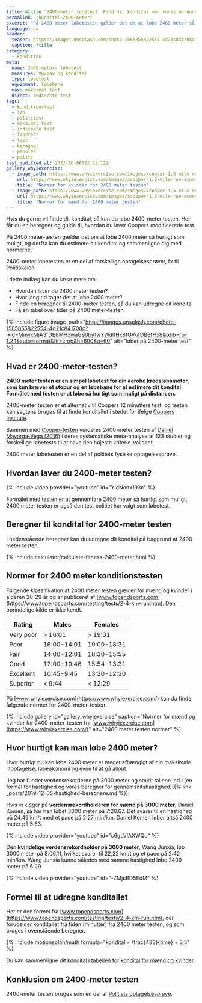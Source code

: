 ```yaml
---
title: &title "2400-meter løbetest: Find dit kondital med vores beregner 🏃"
permalink: /kondital-2400-meter/
excerpt: "På 2400 meter løbetesten gælder det om at løbe 2400 meter så hurtigt som muligt, og derfra kan du estimere dit kondital og sammenligne dig med normerne."
language: da
header:
  teaser: https://images.unsplash.com/photo-1585855822554-4d21c841708c?ixid=MnwxMjA3fDB8MHxwaG90by1wYWdlfHx8fGVufDB8fHx8&ixlib=rb-1.2.1&auto=format&fit=crop&h=300&w=400&q=10
  caption: *title
category:
  - Kondition
meta:
  name: 2400-meters løbetest
  measures: VO2max og kondital
  type: løbetest
  equipment: løbebane
  max: maksimal test
  direct: indirekte test
tags:
  - konditionstest
  - løb
  - polititest
  - maksimal test
  - indirekte test
  - løbetest
  - test
  - beregner
  - populær
  - politi
last_modified_at: 2022-10-06T22:12:12Z
gallery_whyiexercise:
  - image_path: https://www.whyiexercise.com/images/xcooper-1.5-mile-run-score-chart-women-by-age-group.jpg.pagespeed.ic.KhNsKxmeOD.webp
    url: https://www.whyiexercise.com/images/xcooper-1.5-mile-run-score-chart-women-by-age-group.jpg.pagespeed.ic.KhNsKxmeOD.webp
    title: "Normer for kvinder for 2400 meter testen"
  - image_path: https://www.whyiexercise.com/images/xcooper-1.5-mile-run-score-chart-men-by-age-group.jpg.pagespeed.ic.--y1eSzhzE.webp
    url: https://www.whyiexercise.com/images/xcooper-1.5-mile-run-score-chart-men-by-age-group.jpg.pagespeed.ic.--y1eSzhzE.webp
    title: "Normer for mænd for 2400 meter testen"
---
```


Hvis du gerne vil finde dit kondital, så kan du løbe 2400-meter testen. Her får du en beregner og guide til, hvordan du laver Coopers modificerede test.

På 2400 meter-testen gælder det om at løbe 2400 meter så hurtigt som muligt, og derfra kan du estimere dit kondital og sammenligne dig med normerne.

2400-meter løbetesten er en del af forskellige optagelsesprøver, fx til Politiskolen.

I dette indlæg kan du læse mere om:

- Hvordan laver du 2400 meter testen?
- Hvor lang tid tager det at løbe 2400 meter?
- Finde en beregner til 2400-meter testen, så du kan udregne dit kondital
- Få en tabel over tider på 2400 meter-testen

{% include figure image_path="https://images.unsplash.com/photo-1585855822554-4d21c841708c?ixid=MnwxMjA3fDB8MHxwaG90by1wYWdlfHx8fGVufDB8fHx8&ixlib=rb-1.2.1&auto=format&fit=crop&h=600&q=60" alt="løber på 2400-meter test" %}

## Hvad er 2400-meter-testen?

**2400 meter testen er en simpel løbetest for din aerobe kredsløbsmotor, som kun kræver et stopur og en løbebane for at estimere dit kondital. Formålet med testen er at løbe så hurtigt som muligt på distancen.**

2400-meter testen er et alternativ til Coopers 12 minutters test, og testen kan sagtens bruges til at finde konditallet i stedet for ifølge [Coopers Institute](https://www.cooperinstitute.org/2018/06/08/50-years-of-the-cooper-12-minute-run).

Sammen med [Cooper-testen](/cooper-test/) vurderes 2400-meter testen af [Daniel Mayorga-Vega (2016)](https://pubmed.ncbi.nlm.nih.gov/26987118/) i deres systematiske meta-analyse af 123 studier og forskellige løbetests til at have den højeste kriterie-validitet.

2400 meter løbetesten er en del af politiets fysiske optagelsesprøve.

## Hvordan laver du 2400-meter testen?

{% include video provider="youtube" id="YldNonx193c" %}

Formålet med testen er at gennemføre 2400 meter så hurtigt som muligt. 2400 meter testen er også den test politiet har valgt som løbetest.

## Beregner til kondital for 2400-meter testen

I nedenstående beregner kan du udregne dit kondital på baggrund af 2400-meter testen.

{% include calculator/calculate-fitness-2400-meter.html %}

## Normer for 2400 meter konditionstesten

Følgende klassifikation af 2400 meter testen gælder for mænd og kvinder i alderen 20-29 år og er publiceret af [www.topendsports.com](https://www.topendsports.com/testing/tests/2-4-km-run.htm). Den oprindelige kilde er ikke kendt.

| Rating    | Males       | Females     |
|-----------|-------------|-------------|
| Very poor	| > 16:01	    | > 19:01     |
| Poor	    | 16:00-14:01	| 19:00-18:31 |
| Fair	    | 14:00-12:01	| 18:30-15:55 |
| Good	    | 12:00-10:46	| 15:54-13:31 |
| Excellent	| 10:45-9:45	| 13:30-12:30 |
| Superior	| < 9:44	    | < 12:29     |

På [www.whyiexercise.com](https://www.whyiexercise.com/) kan du finde følgende normer for 2400-meter-testen.

{% include gallery id="gallery_whyiexercise" caption="Normer for mænd og kvinder for 2400-meter-testen fra [www.whyiexercise.com](https://www.whyiexercise.com/)" alt="2400 meter testen normer" %}

## Hvor hurtigt kan man løbe 2400 meter?

Hvor hurtigt du kan løbe 2400 meter er meget afhængigt af din maksimale iltoptagelse, løbeøkonomi og evne til at gå allout.

Jeg har fundet verdensrekorderne på 3000 meter og smidt tallene ind i [en formel for hastighed og vores beregner for gennemsnitshastighed]({% link _posts/2019-12-05-hastighed-beregnere.md %}).

Hvis vi kigger på **verdensrekordholderen for mænd på 3000 meter**, Daniel Komen, så har han løbet 3000 meter på 7:20.67. Det svarer til en hastighed på 24,49 km/t med et pace på 2:27 min/km. Daniel Komen løber altså 2400 meter på 5:53.

{% include video provider="youtube" id="c6gLVIAXWQo" %}

Den **kvindelige verdensrekordholder på 3000 meter**, Wang Junxia, løb 3000 meter på 8:06.11, hvilket svarer til 22,22 km/t og et pace på 2:42 min/km. Wang Junxia kunne således med samme hastighed løbe 2400 meter på 6:29.

{% include video provider="youtube" id="-ZMjcBD5EdM" %}

## Formel til at udregne konditallet

Her er den formel fra [www.topendsports.com](https://www.topendsports.com/testing/tests/2-4-km-run.htm), der forudsiger konditallet fra tiden (minutter) fra 2400 meter testen, og som bruges i ovenstående beregner.

{% include motionsplan/math formula="kondital = \frac{483}{time} + 3,5" %}

Du kan sammenligne dit [kondital i tabellen for kondital for mænd og kvinder](/kondital/).

## Konklusion om 2400-meter testen

2400-meter testen bruges som en del af [Politiets optagelsesprøve](/politiets-fysiske-tests-krav-optagelsesproeve/).
